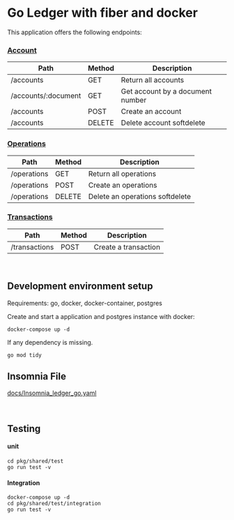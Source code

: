 # Go Ledger with fiber and docker

This application offers the following endpoints:

### [Account](docs/account.md)

| Path | Method | Description |
|------|--------|-------------|
| /accounts | GET | Return all accounts |
| /accounts/:document | GET | Get account by a document number |
| /accounts | POST | Create an account |
| /accounts | DELETE | Delete account softdelete |

### [Operations](docs/operations.md)

| Path | Method | Description |
|------|--------|-------------|
| /operations | GET | Return all operations |
| /operations | POST | Create an operations |
| /operations | DELETE | Delete an operations softdelete |

### [Transactions](docs/transactions.md)

| Path | Method | Description |
|------|--------|-------------|
| /transactions | POST | Create a transaction |

<br />

## Development environment setup

Requirements: go, docker, docker-container, postgres

Create and start a application and postgres instance with docker:

    docker-compose up -d

If any dependency is missing.

    go mod tidy

## Insomnia File

[docs/Insomnia_ledger_go.yaml](docs/Insomnia_ledger_go.yaml)

<br />

## Testing

#### unit

    cd pkg/shared/test
    go run test -v

#### Integration

    docker-compose up -d
    cd pkg/shared/test/integration
    go run test -v
